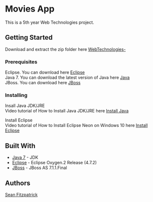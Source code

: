 # Movies App

This is a 5th year Web Technologies project. 


## Getting Started

Download and extract the zip folder here [WebTechnologies-](https://github.com/seanJosephFitzpatrick/WebTechnologies-/archive/master.zip)            

### Prerequisites

Eclipse. You can download here [Eclipse](http://www.eclipse.org/downloads/eclipse-packages/)                 
Java 7. You can download the latest version of Java here [Java](http://www.oracle.com/technetwork/java/javase/downloads/java-archive-downloads-javase7-521261.html)            
JBoss. You can download here [JBoss](http://jbossas.jboss.org/downloads)

### Installing

Insall Java JDK/JRE                
Video tutorial of How to Install Java JDK/JRE here [Install Java](https://www.youtube.com/watch?v=FzKcJK68z2k)      

Install Eclipse             
Video tutorial of How to Install Eclipse Neon on Windows 10 here [Install Eclipse](https://www.youtube.com/watch?v=WIzzHeWukUU)         

## Built With

* [Java 7](http://www.oracle.com/technetwork/java/javase/downloads/java-archive-downloads-javase7-521261.html) - JDK
* [Eclipse](http://www.eclipse.org/downloads/eclipse-packages/)  - Eclipse Oxygen.2 Release (4.7.2)
* [JBoss](http://jbossas.jboss.org/downloads)  - JBoss AS 7.1.1.Final


## Authors

[Sean Fitzpatrick](https://github.com/seanJosephFitzpatrick) 
